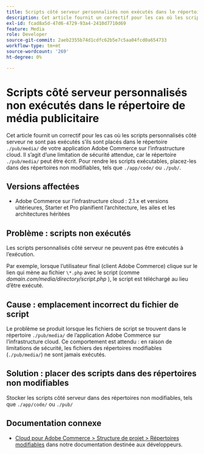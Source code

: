 ```yaml
---
title: Scripts côté serveur personnalisés non exécutés dans le répertoire de média publicitaire
description: Cet article fournit un correctif pour les cas où les scripts personnalisés côté serveur ne sont pas exécutés s’ils sont placés dans le `.Répertoire /pub/media/` de votre application Adobe Commerce sur l’infrastructure cloud. Il s’agit d’une limitation de sécurité attendue, puisque le ` .Le répertoire /pub/media/` peut être écrit. Pour rendre les scripts exécutables, placez-les dans des répertoires non modifiables, tels que `./app/code/` ou `./pub/`.
exl-id: fcad8a5d-47d6-4729-93a4-2410d7710d69
feature: Media
role: Developer
source-git-commit: 2aeb2355b74d1cdfc62b5e7c5aa04fcd0a654733
workflow-type: tm+mt
source-wordcount: '269'
ht-degree: 0%

---
```


# Scripts côté serveur personnalisés non exécutés dans le répertoire de média publicitaire

Cet article fournit un correctif pour les cas où les scripts personnalisés côté serveur ne sont pas exécutés s’ils sont placés dans le répertoire `./pub/media/` de votre application Adobe Commerce sur l’infrastructure cloud. Il s’agit d’une limitation de sécurité attendue, car le répertoire `./pub/media/` peut être écrit. Pour rendre les scripts exécutables, placez-les dans des répertoires non modifiables, tels que `./app/code/` ou `./pub/`.

## Versions affectées

* Adobe Commerce sur l’infrastructure cloud : 2.1.x et versions ultérieures, Starter et Pro planifient l’architecture, les ailes et les architectures héritées

## Problème : scripts non exécutés

Les scripts personnalisés côté serveur ne peuvent pas être exécutés à l’exécution.

Par exemple, lorsque l’utilisateur final (client Adobe Commerce) clique sur le lien qui mène au fichier `\*.php` avec le script (comme *domain.com/media/directory/script.php* ), le script est téléchargé au lieu d’être exécuté.

## Cause : emplacement incorrect du fichier de script

Le problème se produit lorsque les fichiers de script se trouvent dans le répertoire `./pub/media/` de l’application Adobe Commerce sur l’infrastructure cloud. Ce comportement est attendu : en raison de limitations de sécurité, les fichiers des répertoires modifiables (`./pub/media/`) ne sont jamais exécutés.

## Solution : placer des scripts dans des répertoires non modifiables

Stocker les scripts côté serveur dans des répertoires non modifiables, tels que `./app/code/` ou `./pub/`

## Documentation connexe

* [Cloud pour Adobe Commerce > Structure de projet > Répertoires modifiables](https://experienceleague.adobe.com/en/docs/commerce-cloud-service/user-guide/project/file-structure#writable-directories) dans notre documentation destinée aux développeurs.
